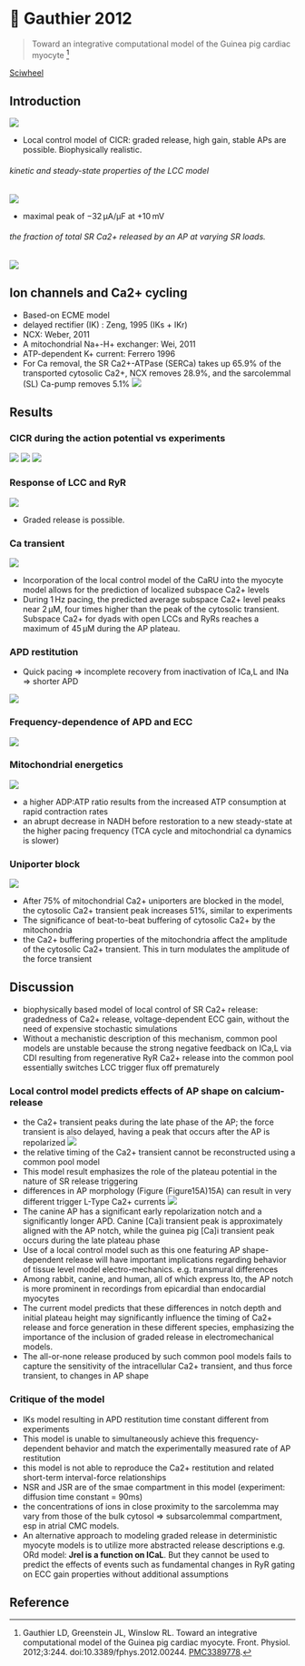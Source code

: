 # 📒 Gauthier 2012


> Toward an integrative computational model of the Guinea pig cardiac myocyte [^Gauthier2012]

[Sciwheel](https://sciwheel.com/work/#/items/2896538)

<!--more-->

## Introduction
![](https://www.frontiersin.org/files/Articles/25359/fphys-03-00244-r2/image_m/fphys-03-00244-g001.jpg)

* Local control model of CICR: graded release, high gain, stable APs are possible. Biophysically realistic.

###### kinetic and steady-state properties of the LCC model
![](https://www.frontiersin.org/files/Articles/25359/fphys-03-00244-r2/image_m/fphys-03-00244-g002.jpg)
* maximal peak of −32 μA/μF at +10 mV

###### the fraction of total SR Ca2+ released by an AP at varying SR loads.
![](https://www.frontiersin.org/files/Articles/25359/fphys-03-00244-r2/image_m/fphys-03-00244-g003.jpg)

## Ion channels and Ca2+ cycling
* Based-on ECME model
* delayed rectifier (IK) : Zeng, 1995 (IKs + IKr)
* NCX: Weber, 2011
* A mitochondrial Na+-H+ exchanger: Wei, 2011
* ATP-dependent K+ current: Ferrero 1996
* For Ca removal, the SR Ca2+-ATPase (SERCa) takes up 65.9% of the transported cytosolic Ca2+, NCX removes 28.9%, and the sarcolemmal (SL) Ca-pump removes 5.1%
![](https://www.frontiersin.org/files/Articles/25359/fphys-03-00244-r2/image_m/fphys-03-00244-g004.jpg)

## Results
### CICR during the action potential vs experiments
![](https://www.frontiersin.org/files/Articles/25359/fphys-03-00244-r2/image_m/fphys-03-00244-g005.jpg)
![](https://www.frontiersin.org/files/Articles/25359/fphys-03-00244-r2/image_m/fphys-03-00244-g006.jpg)
![](https://www.frontiersin.org/files/Articles/25359/fphys-03-00244-r2/image_m/fphys-03-00244-g007.jpg)

### Response of LCC and RyR
![](https://www.frontiersin.org/files/Articles/25359/fphys-03-00244-r2/image_m/fphys-03-00244-g008.jpg)
* Graded release is possible.

### Ca transient
![](https://www.frontiersin.org/files/Articles/25359/fphys-03-00244-r2/image_m/fphys-03-00244-g009.jpg)
* Incorporation of the local control model of the CaRU into the myocyte model allows for the prediction of localized subspace Ca2+ levels
* During 1 Hz pacing, the predicted average subspace Ca2+ level peaks near 2 μM, four times higher than the peak of the cytosolic transient. Subspace Ca2+ for dyads with open LCCs and RyRs reaches a maximum of 45 μM during the AP plateau.

### APD restitution
* Quick pacing => incomplete recovery from inactivation of ICa,L and INa => shorter APD

![](https://www.frontiersin.org/files/Articles/25359/fphys-03-00244-r2/image_m/fphys-03-00244-g010.jpg)

### Frequency-dependence of APD and ECC
![](https://www.frontiersin.org/files/Articles/25359/fphys-03-00244-r2/image_m/fphys-03-00244-g011.jpg)

### Mitochondrial energetics
![](https://www.frontiersin.org/files/Articles/25359/fphys-03-00244-r2/image_m/fphys-03-00244-g012.jpg)
* a higher ADP:ATP ratio results from the increased ATP consumption at rapid contraction rates
*  an abrupt decrease in NADH before restoration to a new steady-state at the higher pacing frequency (TCA cycle and mitochondrial ca dynamics is slower)

### Uniporter block
![](https://www.frontiersin.org/files/Articles/25359/fphys-03-00244-r2/image_m/fphys-03-00244-g013.jpg)
* After 75% of mitochondrial Ca2+ uniporters are blocked in the model, the cytosolic Ca2+ transient peak increases 51%, similar to experiments
* The significance of beat-to-beat buffering of cytosolic Ca2+ by the mitochondria
* the Ca2+ buffering properties of the mitochondria affect the amplitude of the cytosolic Ca2+ transient. This in turn modulates the amplitude of the force transient

## Discussion
*  biophysically based model of local control of SR Ca2+ release: gradedness of Ca2+ release, voltage-dependent ECC gain, without the need of expensive stochastic simulations
* Without a mechanistic description of this mechanism, common pool models are unstable because the strong negative feedback on ICa,L via CDI resulting from regenerative RyR Ca2+ release into the common pool essentially switches LCC trigger flux off prematurely

### Local control model predicts effects of AP shape on calcium-release
* the Ca2+ transient peaks during the late phase of the AP;  the force transient is also delayed, having a peak that occurs after the AP is repolarized
![](https://www.frontiersin.org/files/Articles/25359/fphys-03-00244-r2/image_m/fphys-03-00244-g014.jpg)
* the relative timing of the Ca2+ transient cannot be reconstructed using a common pool model
* This model result emphasizes the role of the plateau potential in the nature of SR release triggering
* differences in AP morphology (Figure ​(Figure15A)15A) can result in very different trigger L-Type Ca2+ currents
![](https://www.frontiersin.org/files/Articles/25359/fphys-03-00244-r2/image_m/fphys-03-00244-g015.jpg)
* The canine AP has a significant early repolarization notch and a significantly longer APD. Canine [Ca]i transient peak is approximately aligned with the AP notch, while the guinea pig [Ca]i transient peak occurs during the late plateau phase
* Use of a local control model such as this one featuring AP shape-dependent release will have important implications regarding behavior of tissue level model electro-mechanics. e.g. transmural differences
* Among rabbit, canine, and human, all of which express Ito, the AP notch is more prominent in recordings from epicardial than endocardial myocytes
* The current model predicts that these differences in notch depth and initial plateau height may significantly influence the timing of Ca2+ release and force generation in these different species, emphasizing the importance of the inclusion of graded release in electromechanical models.
* The all-or-none release produced by such common pool models fails to capture the sensitivity of the intracellular Ca2+ transient, and thus force transient, to changes in AP shape

### Critique of the model
* IKs model resulting in APD restitution time constant different from experiments
* This model is unable to simultaneously achieve this frequency-dependent behavior and match the experimentally measured rate of AP restitution
* this model is not able to reproduce the Ca2+ restitution and related short-term interval-force relationships
* NSR and JSR are of the smae compartment in this model (experiment: diffusion time constant = 90ms)
* the concentrations of ions in close proximity to the sarcolemma may vary from those of the bulk cytosol => subsarcolemmal compartment, esp in atrial CMC models.
* An alternative approach to modeling graded release in deterministic myocyte models is to utilize more abstracted release descriptions e.g. ORd model: **Jrel is a function on ICaL**. But they cannot be used to predict the effects of events such as fundamental changes in RyR gating on ECC gain properties without additional assumptions

## Reference
[^Gauthier2012]: Gauthier LD, Greenstein JL, Winslow RL. Toward an integrative computational model of the Guinea pig cardiac myocyte. Front. Physiol. 2012;3:244. doi:10.3389/fphys.2012.00244. [PMC3389778](http://www.ncbi.nlm.nih.gov/pmc/articles/PMC3389778).

